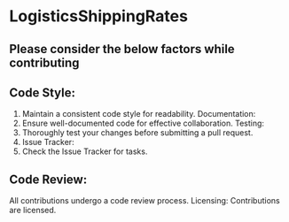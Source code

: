 # LogisticsShippingRates

## Please consider the below factors while contributing
## Code Style:

1. Maintain a consistent code style for readability.
Documentation:
2. Ensure well-documented code for effective collaboration.
Testing:
3. Thoroughly test your changes before submitting a pull request.
4. Issue Tracker:
5. Check the Issue Tracker for tasks.
## Code Review:
All contributions undergo a code review process.
Licensing:
Contributions are licensed.
